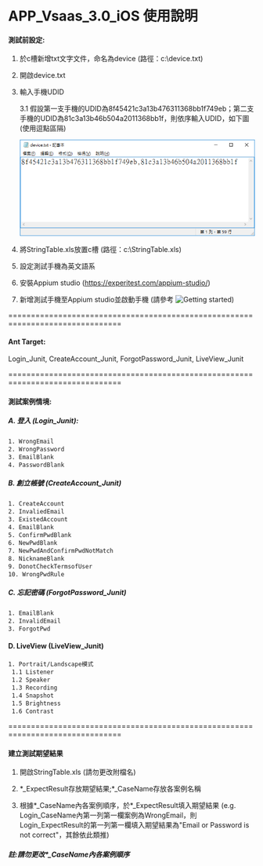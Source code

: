 # APP_Vsaas_3.0_iOS 使用說明

#### 測試前設定:

1. 於c槽新增txt文字文件，命名為device (路徑：c:\device.txt)
2. 開啟device.txt

3. 輸入手機UDID

	3.1 假設第一支手機的UDID為8f45421c3a13b476311368bb1f749eb；第二支手機的UDID為81c3a13b46b504a2011368bb1f，則依序輸入UDID，如下圖 (使用逗點區隔)
	
	![image](https://github.com/Gilleschen/APP_Vsaas_3.0_iOS/blob/master/picture/device.png)
	
4. 將StringTable.xls放置c槽 (路徑：c:\StringTable.xls)

5. 設定測試手機為英文語系

6. 安裝Appium studio (https://experitest.com/appium-studio/)

7. 新增測試手機至Appium studio並啟動手機 (請參考 ![Getting started](https://docs.experitest.com/display/public/AS/Getting+started))


===============================================================================

#### Ant Target:
Login_Junit, CreateAccount_Junit, ForgotPassword_Junit, LiveView_Junit

===============================================================================

#### 測試案例情境:

##### A. 登入 (Login_Junit):

	1. WrongEmail
	2. WrongPassword
	3. EmailBlank
	4. PasswordBlank

##### B. 創立帳號 (CreateAccount_Junit)
	
	1. CreateAccount
	2. InvaliedEmail
	3. ExistedAccount
	4. EmailBlank
	5. ConfirmPwdBlank
	6. NewPwdBlank
	7. NewPwdAndConfirmPwdNotMatch
	8. NicknameBlank
	9. DonotCheckTermsofUser
	10. WrongPwdRule
	
##### C. 忘記密碼 (ForgotPassword_Junit)
	
	1. EmailBlank
	2. InvalidEmail
	3. ForgotPwd
	
#### D. LiveView (LiveView_Junit)
	1. Portrait/Landscape模式
	 1.1 Listener
	 1.2 Speaker
	 1.3 Recording
	 1.4 Snapshot
	 1.5 Brightness
	 1.6 Contrast
	
===============================================================================

#### 建立測試期望結果

1. 開啟StringTable.xls (請勿更改附檔名)
	
2. \*_ExpectResult存放期望結果;\*_CaseName存放各案例名稱
	
3. 根據*_CaseName內各案例順序，於*_ExpectResult填入期望結果 (e.g. Login_CaseName內第一列第一欄案例為WrongEmail，則Login_ExpectResult的第一列第一欄填入期望結果為"Email or Password is not correct"，其餘依此類推)
	
##### 註:請勿更改*_CaseName內各案例順序
